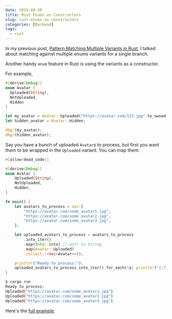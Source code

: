 ```yaml
---
date: 2019-08-30
title: Rust Enums as Constructors
slug: rust-enums-as-constructors
categories: [Backend]
tags:
  - rust
---
```


In my previous post, [Pattern Matching Multiple Variants in Rust](/blog/pattern-matching-multiple-variants-in-rust), I talked about matching against multiple enums variants for a single branch. 

Another handy `enum` feature in Rust is using the variants as a constructor. 

For example,

```rust
#[derive(Debug)]
enum Avatar {
  Uploaded(String),
  NotUploaded,
  Hidden
}

let my_avatar = Avatar::Uploaded("https://avatar.com/123.jpg".to_owned());
let hidden_avatar = Avatar::Hidden;

dbg!(my_avatar);
dbg!(hidden_avatar);
```

Say you have a bunch of uploaded `Avatar`s to process, but first you want them to be wrapped in the `Uploaded` variant. You can map them:

```rust
#[allow(dead_code)]

#[derive(Debug)]
enum Avatar {
    Uploaded(String),
    NotUploaded,
    Hidden,
}

fn main() {
    let avatars_to_process = vec![
        "https://avatar.com/some_avatar1.jpg",
        "https://avatar.com/some_avatar2.jpg",
        "https://avatar.com/some_avatar3.jpg",
    ];

    let uploaded_avatars_to_process = avatars_to_process
        .into_iter()
        .map(Into::into) // &str to String
        .map(Avatar::Uploaded)
        .collect::<Vec<Avatar>>();

    println!("Ready to process:");
    uploaded_avatars_to_process.into_iter().for_each(|a| println!("{:?}", a));
}
```

```bash
$ cargo run
Ready to process:
Uploaded("https://avatar.com/some_avatar1.jpg")
Uploaded("https://avatar.com/some_avatar2.jpg")
Uploaded("https://avatar.com/some_avatar3.jpg")
```

Here's the [full example](https://play.rust-lang.org/?version=stable&mode=debug&edition=2018&gist=270cf326a77f42412ac6fd313d998fab). 
